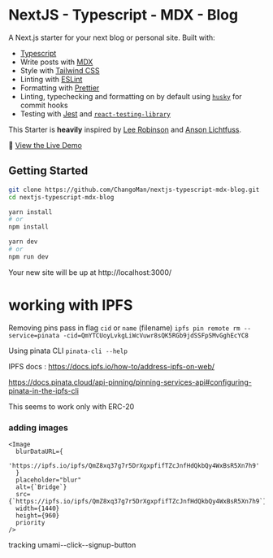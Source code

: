 # NextJS - Typescript - MDX - Blog

A Next.js starter for your next blog or personal site. Built with:

- [Typescript](https://www.typescriptlang.org/)
- Write posts with [MDX](https://mdxjs.com/)
- Style with [Tailwind CSS](https://tailwindcss.com/)
- Linting with [ESLint](https://eslint.org/)
- Formatting with [Prettier](https://prettier.io/)
- Linting, typechecking and formatting on by default using [`husky`](https://github.com/typicode/husky) for commit hooks
- Testing with [Jest](https://jestjs.io/) and [`react-testing-library`](https://testing-library.com/docs/react-testing-library/intro)

This Starter is **heavily** inspired by [Lee Robinson](https://github.com/leerob/leerob.io) and [Anson Lichtfuss](https://github.com/ansonlichtfuss/website).

👀 [View the Live Demo](https://nextjs-typescript-mdx-blog.vercel.app/)

## Getting Started

```bash
git clone https://github.com/ChangoMan/nextjs-typescript-mdx-blog.git
cd nextjs-typescript-mdx-blog

yarn install
# or
npm install

yarn dev
# or
npm run dev
```

Your new site will be up at http://localhost:3000/

# working with IPFS

Removing pins pass in flag `cid` or `name` (filename)
`ipfs pin remote rm --service=pinata -cid=QmYTCUoyLvkgLiWcVuwr8sQK5RGb9jdSSFpSMvGghEcYC8`

Using pinata CLI
`pinata-cli --help`

IPFS docs : <https://docs.ipfs.io/how-to/address-ipfs-on-web/>

https://docs.pinata.cloud/api-pinning/pinning-services-api#configuring-pinata-in-the-ipfs-cli

This seems to work only with ERC-20

<!-- import { NFTE } from '@nfte/react';
<NFTE contract="0x2953399124f0cbb46d2cbacd8a89cf0599974963" tokenId="90273974914282870690346437205062680115842312674309263334320963167329921794049"/> -->
<!-- https://www.youtube.com/watch?v=AaCgydeMu64 -->

### adding images

```
<Image
  blurDataURL={
    'https://ipfs.io/ipfs/QmZ8xq37g7r5DrXgxpfifTZcJnfHdQkbQy4WxBsR5Xn7h9'
  }
  placeholder="blur"
  alt={`Bridge`}
  src={`https://ipfs.io/ipfs/QmZ8xq37g7r5DrXgxpfifTZcJnfHdQkbQy4WxBsR5Xn7h9`}
  width={1440}
  height={960}
  priority
/>
```

tracking umami--click--signup-button